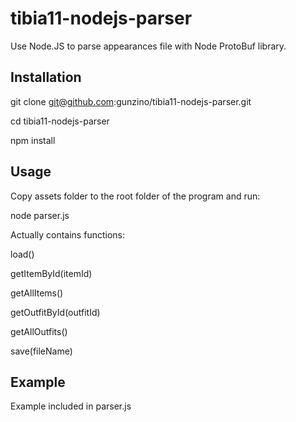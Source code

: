 # tibia11-nodejs-parser
Use Node.JS to parse appearances file with Node ProtoBuf library.


## Installation
git clone git@github.com:gunzino/tibia11-nodejs-parser.git

cd tibia11-nodejs-parser

npm install


## Usage
Copy assets folder to the root folder of the program and run:

node parser.js

Actually contains functions:

load()

getItemById(itemId)

getAllItems()

getOutfitById(outfitId)

getAllOutfits()

save(fileName)


## Example
Example included in parser.js
